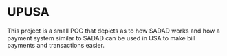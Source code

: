 # UPUSA
This project is a small POC that depicts as to how SADAD works and how a payment system similar to SADAD can be used in USA to make bill payments and transactions easier.
